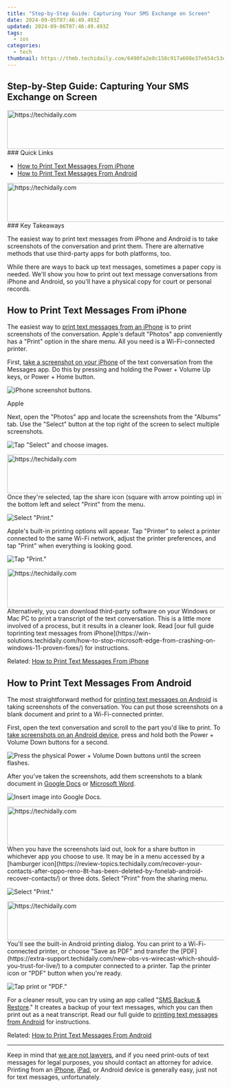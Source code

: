 ```yaml
---
title: "Step-by-Step Guide: Capturing Your SMS Exchange on Screen"
date: 2024-09-05T07:46:49.493Z
updated: 2024-09-06T07:46:49.493Z
tags:
  - ios
categories:
  - tech
thumbnail: https://thmb.techidaily.com/6490fa2e8c158c917a608e37e654c53e5a410f7e37ed3b9237ae0e8dd67dcf2f.jpg
---
```


## Step-by-Step Guide: Capturing Your SMS Exchange on Screen

<!-- affiliate ads begin -->
<a href="https://appsumo.8odi.net/c/5597632/2068408/7443" target="_top" id="2068408">
  <img src="//a.impactradius-go.com/display-ad/7443-2068408" border="0" alt="https://techidaily.com" width="728" height="90"/>
</a>
<img height="0" width="0" src="https://appsumo.8odi.net/i/5597632/2068408/7443" style="position:absolute;visibility:hidden;" border="0" />
<!-- affiliate ads end -->
### Quick Links

* [How to Print Text Messages From iPhone](https://facebook-clips.techidaily.com/new-in-2024-superior-mp4-channel-updater/)
* [How to Print Text Messages From Android](https://screen-video-capture.techidaily.com/updated-unlocking-full-potential-in-zoom-screensharing-for-2024/)

<!-- affiliate ads begin -->
<a href="https://appsumo.8odi.net/c/5597632/2111982/7443" target="_top" id="2111982">
  <img src="//a.impactradius-go.com/display-ad/7443-2111982" border="0" alt="https://techidaily.com" width="728" height="90"/>
</a>
<img height="0" width="0" src="https://appsumo.8odi.net/i/5597632/2111982/7443" style="position:absolute;visibility:hidden;" border="0" />
<!-- affiliate ads end -->
### Key Takeaways

 The easiest way to print text messages from iPhone and Android is to take screenshots of the conversation and print them. There are alternative methods that use third-party apps for both platforms, too.

 While there are ways to back up text messages, sometimes a paper copy is needed. We'll show you how to print out text message conversations from iPhone and Android, so you'll have a physical copy for court or personal records.

##  How to Print Text Messages From iPhone

 The easiest way to [print text messages from an iPhone](https://win-solutions.techidaily.com/how-to-stop-microsoft-edge-from-crashing-on-windows-11-proven-fixes/) is to print screenshots of the conversation. Apple's default "Photos" app conveniently has a "Print" option in the share menu. All you need is a Wi-Fi-connected printer.

 First, [take a screenshot on your iPhone](https://location-social.techidaily.com/simple-and-effective-ways-to-change-your-country-on-youtube-app-of-your-samsung-galaxy-a14-4g-drfone-by-drfone-virtual-android/) of the text conversation from the Messages app. Do this by pressing and holding the Power + Volume Up keys, or Power + Home button.

![iPhone screenshot buttons.](https://static1.howtogeekimages.com/wordpress/wp-content/uploads/2020/08/iphone_screenshot_buttons.png?trim=1,1&amp;bg-color=000&amp;pad=1,1) 

Apple

 Next, open the "Photos" app and locate the screenshots from the "Albums" tab. Use the "Select" button at the top right of the screen to select multiple screenshots.

![Tap &quot;Select&quot; and choose images.](https://static1.howtogeekimages.com/wordpress/wp-content/uploads/2023/03/2023-03-09_14-56-16.png?trim=1,1&amp;bg-color=000&amp;pad=1,1) 

<!-- affiliate ads begin -->
<a href="https://appsumo.8odi.net/c/5597632/2100534/7443" target="_top" id="2100534">
  <img src="//a.impactradius-go.com/display-ad/7443-2100534" border="0" alt="https://techidaily.com" width="728" height="90"/>
</a>
<img height="0" width="0" src="https://appsumo.8odi.net/i/5597632/2100534/7443" style="position:absolute;visibility:hidden;" border="0" />
<!-- affiliate ads end -->
 Once they're selected, tap the share icon (square with arrow pointing up) in the bottom left and select "Print" from the menu.

![Select &quot;Print.&quot;](https://static1.howtogeekimages.com/wordpress/wp-content/uploads/2023/03/2023-03-09_14-58-16.png?trim=1,1&amp;bg-color=000&amp;pad=1,1) 

 Apple's built-in printing options will appear. Tap "Printer" to select a printer connected to the same Wi-Fi network, adjust the printer preferences, and tap "Print" when everything is looking good.

![Tap &quot;Print.&quot;](https://static1.howtogeekimages.com/wordpress/wp-content/uploads/2023/03/2023-03-09_15-34-00.png?trim=1,1&amp;bg-color=000&amp;pad=1,1) 

<!-- affiliate ads begin -->
<a href="https://appsumo.8odi.net/c/5597632/2123740/7443" target="_top" id="2123740">
  <img src="//a.impactradius-go.com/display-ad/7443-2123740" border="0" alt="https://techidaily.com" width="728" height="90"/>
</a>
<img height="0" width="0" src="https://appsumo.8odi.net/i/5597632/2123740/7443" style="position:absolute;visibility:hidden;" border="0" />
<!-- affiliate ads end -->
 Alternatively, you can download third-party software on your Windows or Mac PC to print a transcript of the text conversation. This is a little more involved of a process, but it results in a cleaner look. Read [our full guide toprinting text messages from iPhone](https://win-solutions.techidaily.com/how-to-stop-microsoft-edge-from-crashing-on-windows-11-proven-fixes/) for instructions.

Related: [How to Print Text Messages From iPhone](https://win-solutions.techidaily.com/how-to-stop-microsoft-edge-from-crashing-on-windows-11-proven-fixes/) 

##  How to Print Text Messages From Android

 The most straightforward method for [printing text messages on Android](https://win-dash.techidaily.com/solution-guide-restoring-access-to-disabled-dts-audio-features-on-targeted-audio-devices/) is taking screenshots of the conversation. You can put those screenshots on a blank document and print to a Wi-Fi-connected printer.

 First, open the text conversation and scroll to the part you'd like to print. To [take screenshots on an Android device](https://location-social.techidaily.com/3-things-you-must-know-about-fake-snapchat-location-on-samsung-galaxy-f15-5g-drfone-by-drfone-virtual-android/), press and hold both the Power + Volume Down buttons for a second.

![Press the physical Power + Volume Down buttons until the screen flashes.](https://static1.howtogeekimages.com/wordpress/wp-content/uploads/2021/07/youtube-screenshot.png?trim=1,1&amp;bg-color=000&amp;pad=1,1) 

 After you've taken the screenshots, add them screenshots to a blank document in [Google Docs](https://redirect.viglink.com/?key=e7eab128eb8d1c53e14db14f4c632447&u=https%3A%2F%2Fplay.google.com%2Fstore%2Fapps%2Fdetails%3Fid%3Dcom.google.android.apps.docs.editors.docs&cuid=xid:fr1678474641aaa) or [Microsoft Word](https://redirect.viglink.com/?key=e7eab128eb8d1c53e14db14f4c632447&u=https%3A%2F%2Fplay.google.com%2Fstore%2Fapps%2Fdetails%3Fid%3Dcom.microsoft.office.word&cuid=xid:fr1678474641aab).

![Insert image into Google Docs.](https://static1.howtogeekimages.com/wordpress/wp-content/uploads/2023/03/2023-03-06_15-48-39.png?trim=1,1&amp;bg-color=000&amp;pad=1,1) 

<!-- affiliate ads begin -->
<a href="https://aligracehair.sjv.io/c/5597632/1902324/19272" target="_top" id="1902324">
  <img src="//a.impactradius-go.com/display-ad/19272-1902324" border="0" alt="https://techidaily.com" width="728" height="90"/>
</a>
<img height="0" width="0" src="https://aligracehair.sjv.io/i/5597632/1902324/19272" style="position:absolute;visibility:hidden;" border="0" />
<!-- affiliate ads end -->
 When you have the screenshots laid out, look for a share button in whichever app you choose to use. It may be in a menu accessed by a [hamburger icon](https://review-topics.techidaily.com/recover-your-contacts-after-oppo-reno-8t-has-been-deleted-by-fonelab-android-recover-contacts/) or three dots. Select "Print" from the sharing menu.

![Select &quot;Print.&quot;](https://static1.howtogeekimages.com/wordpress/wp-content/uploads/2023/03/2023-03-06_15-53-43.png?trim=1,1&amp;bg-color=000&amp;pad=1,1) 

<!-- affiliate ads begin -->
<a href="https://aligracehair.sjv.io/c/5597632/1915810/19272" target="_top" id="1915810">
  <img src="//a.impactradius-go.com/display-ad/19272-1915810" border="0" alt="https://techidaily.com" width="728" height="90"/>
</a>
<img height="0" width="0" src="https://aligracehair.sjv.io/i/5597632/1915810/19272" style="position:absolute;visibility:hidden;" border="0" />
<!-- affiliate ads end -->
 You'll see the built-in Android printing dialog. You can print to a Wi-Fi-connected printer, or choose "Save as PDF" and transfer the [PDF](https://extra-support.techidaily.com/new-obs-vs-wirecast-which-should-you-trust-for-live/) to a computer connected to a printer. Tap the printer icon or "PDF" button when you're ready.

![Tap print or &quot;PDF.&quot;](https://static1.howtogeekimages.com/wordpress/wp-content/uploads/2023/03/2023-03-06_15-59-46.png?trim=1,1&amp;bg-color=000&amp;pad=1,1) 

 For a cleaner result, you can try using an app called "[SMS Backup & Restore](https://redirect.viglink.com/?key=e7eab128eb8d1c53e14db14f4c632447&u=https%3A%2F%2Fplay.google.com%2Fstore%2Fapps%2Fdetails%3Fid%3Dcom.riteshsahu.SMSBackupRestore&cuid=xid:fr1678474641aac)." It creates a backup of your text messages, which you can then print out as a neat transcript. Read our full guide to [printing text messages from Android](https://win-dash.techidaily.com/solution-guide-restoring-access-to-disabled-dts-audio-features-on-targeted-audio-devices/) for instructions.

Related: [How to Print Text Messages From Android](https://win-dash.techidaily.com/solution-guide-restoring-access-to-disabled-dts-audio-features-on-targeted-audio-devices/) 

---

 Keep in mind that [we are not lawyers](https://smart-video-creator.techidaily.com/new-from-chrome-os-to-linux-a-beginners-guide-to-installation-2023-edition-for-2024/), and if you need print-outs of text messages for legal purposes, you should contact an attorney for advice. Printing from an [iPhone](https://buynow-reviews.techidaily.com/the-fresh-face-of-amazon-echo-a-comprehensive-review-of-the-4th-generation-update/), [iPad](https://buynow-reviews.techidaily.com/the-fresh-face-of-amazon-echo-a-comprehensive-review-of-the-4th-generation-update/), or Android device is generally easy, just not for text messages, unfortunately.

<ins class="adsbygoogle"
     style="display:block"
     data-ad-format="autorelaxed"
     data-ad-client="ca-pub-7571918770474297"
     data-ad-slot="1223367746"></ins>



<ins class="adsbygoogle"
     style="display:block"
     data-ad-client="ca-pub-7571918770474297"
     data-ad-slot="8358498916"
     data-ad-format="auto"
     data-full-width-responsive="true"></ins>


